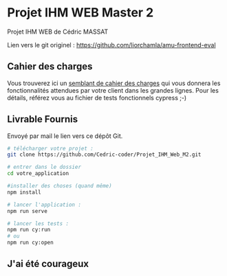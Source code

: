 # Projet IHM WEB Master 2

Projet IHM WEB de Cédric MASSAT 

Lien vers le git originel : https://github.com/liorchamla/amu-frontend-eval

## Cahier des charges

Vous trouverez ici un [semblant de cahier des charges](./CDC.md) qui vous donnera les fonctionnalités attendues par votre client dans les grandes lignes. Pour les détails, référez vous au fichier de tests fonctionnels cypress ;-)

## Livrable Fournis

Envoyé par mail le lien vers ce dépôt Git.

```bash
# télécharger votre projet :
git clone https://github.com/Cedric-coder/Projet_IHM_Web_M2.git

# entrer dans le dossier
cd votre_application

#installer des choses (quand même)
npm install

# lancer l'application :
npm run serve

# lancer les tests :
npm run cy:run
# ou
npm run cy:open
```

## J'ai été courageux
